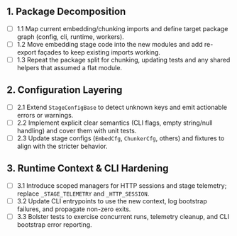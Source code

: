 ## 1. Package Decomposition
- [ ] 1.1 Map current embedding/chunking imports and define target package graph (config, cli, runtime, workers).
- [ ] 1.2 Move embedding stage code into the new modules and add re-export façades to keep existing imports working.
- [ ] 1.3 Repeat the package split for chunking, updating tests and any shared helpers that assumed a flat module.

## 2. Configuration Layering
- [ ] 2.1 Extend `StageConfigBase` to detect unknown keys and emit actionable errors or warnings.
- [ ] 2.2 Implement explicit clear semantics (CLI flags, empty string/null handling) and cover them with unit tests.
- [ ] 2.3 Update stage configs (`EmbedCfg`, `ChunkerCfg`, others) and fixtures to align with the stricter behavior.

## 3. Runtime Context & CLI Hardening
- [ ] 3.1 Introduce scoped managers for HTTP sessions and stage telemetry; replace `_STAGE_TELEMETRY` and `_HTTP_SESSION`.
- [ ] 3.2 Update CLI entrypoints to use the new context, log bootstrap failures, and propagate non-zero exits.
- [ ] 3.3 Bolster tests to exercise concurrent runs, telemetry cleanup, and CLI bootstrap error reporting.
